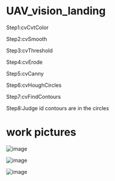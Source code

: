 # UAV_vision_landing
Step1:cvCvtColor

Step2:cvSmooth

Step3:cvThreshold

Step4:cvErode

Step5:cvCanny

Step6:cvHoughCircles

Step7:cvFindContours

Step8:Judge id contours are in the circles

# work pictures

![image](https://github.com/ChenMyjob/UAV_vision_landing/blob/master/cap1.JPG)

![image](https://github.com/ChenMyjob/UAV_vision_landing/blob/master/cap2.JPG)

![image](https://github.com/ChenMyjob/UAV_vision_landing/blob/master/first_match.jpg)


